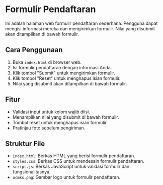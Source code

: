 # Formulir Pendaftaran

Ini adalah halaman web formulir pendaftaran sederhana. Pengguna dapat mengisi informasi mereka dan mengirimkan formulir. Nilai yang disubmit akan ditampilkan di bawah formulir.

## Cara Penggunaan

1. Buka `index.html` di browser web.
2. Isi formulir pendaftaran dengan informasi Anda.
3. Klik tombol "Submit" untuk mengirimkan formulir.
4. Klik tombol "Reset" untuk menghapus isian formulir.
5. Nilai yang disubmit akan ditampilkan di bawah formulir.

## Fitur

- Validasi input untuk kolom wajib diisi.
- Menampilkan nilai yang disubmit di bawah formulir.
- Tombol reset untuk menghapus isian formulir.
- Pratinjau foto sebelum pengiriman.

## Struktur File

- `index.html`: Berkas HTML yang berisi formulir pendaftaran.
- `styles.css`: Berkas CSS untuk mendesain formulir pendaftaran.
- `script.js`: Berkas JavaScript untuk validasi formulir dan fungsionalitasnya.
- `ucmks.png`: Gambar logo untuk formulir pendaftaran.
